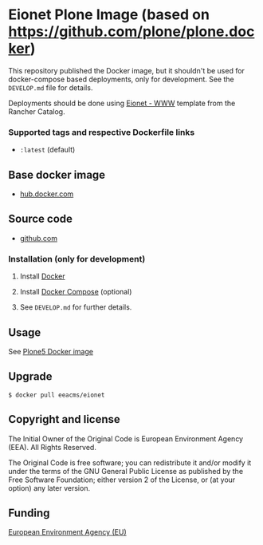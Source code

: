 # Eionet Plone Image (based on https://github.com/plone/plone.docker)

This repository published the Docker image, but it shouldn't be used for
docker-compose based deployments, only for development. See the `DEVELOP.md`
file for details.

Deployments should be done using
[Eionet - WWW](https://github.com/eea/eea.rancher.catalog/tree/master/templates/www-eionet)
template from the Rancher Catalog.

### Supported tags and respective Dockerfile links

  - `:latest` (default)

## Base docker image

 - [hub.docker.com](https://hub.docker.com/r/eeacms/eionet)

## Source code

  - [github.com](https://github.com/eea/eea.docker.eionet)

### Installation (only for development)

1. Install [Docker](https://www.docker.com/)

2. Install [Docker Compose](https://docs.docker.com/compose/) (optional)

3. See `DEVELOP.md` for further details.

## Usage

See [Plone5 Docker image](https://github.com/plone/plone.docker)

## Upgrade

    $ docker pull eeacms/eionet

## Copyright and license

The Initial Owner of the Original Code is European Environment Agency (EEA).
All Rights Reserved.

The Original Code is free software;
you can redistribute it and/or modify it under the terms of the GNU
General Public License as published by the Free Software Foundation;
either version 2 of the License, or (at your option) any later
version.

## Funding

[European Environment Agency (EU)](http://eea.europa.eu)
